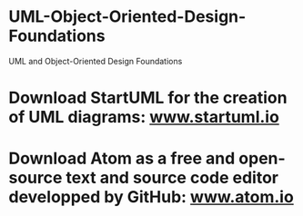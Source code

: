 # UML-Object-Oriented-Design-Foundations
UML and Object-Oriented Design Foundations

# Download StartUML for the creation of UML diagrams: www.startuml.io

# Download Atom as a free and open-source text and source code editor developped by GitHub: www.atom.io

